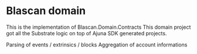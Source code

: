 # Blascan domain

This is the implementation of Blascan.Domain.Contracts
This domain project got all the Substrate logic on top of Ajuna SDK generated projects.

Parsing of events / extrinsics / blocks
Aggregation of account informations